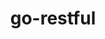 ---
title: go-restful
registryType: instrumentation
tags:
  - opentracing
  
  - Go
  
repo: https://github.com/opentracing-contrib/go-restful
license: Apache License 2.0
description: OpenTracing instrumentation for the go-restful framework
authors: OpenTracing Contributors
otVersion: latest
---